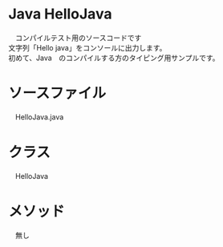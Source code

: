 # Java HelloJava　　
　コンパイルテスト用のソースコードです  
  文字列「Hello java」をコンソールに出力します。  
  初めて、Java　のコンパイルする方のタイピング用サンプルです。
　  
# ソースファイル
　HelloJava.java
# クラス
　HelloJava
# メソッド
　無し
